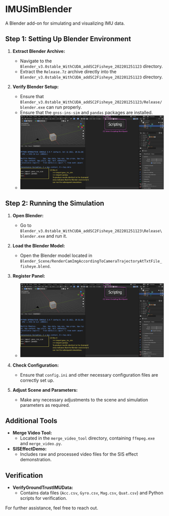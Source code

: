 # IMUSimBlender
A Blender add-on for simulating and visualizing IMU data.

## Step 1: Setting Up Blender Environment

1. **Extract Blender Archive:**
   - Navigate to the `Blender_v3.0stable_WithCUDA_addSC2Fisheye_202201251123` directory.
   - Extract the `Release.7z` archive directly into the `Blender_v3.0stable_WithCUDA_addSC2Fisheye_202201251123` directory.

2. **Verify Blender Setup:**
   - Ensure that `Blender_v3.0stable_WithCUDA_addSC2Fisheye_202201251123/Release/blender.exe` can run properly.
   - Ensure that the `gnss-ins-sim` and `pandas` packages are installed.
   - ![Check Third-Party Packages](document/1.2heck_thirdpart_canrun.png)  

## Step 2: Running the Simulation

1. **Open Blender:**
   - Go to `Blender_v3.0stable_WithCUDA_addSC2Fisheye_202201251123\Release\blender.exe` and run it.

2. **Load the Blender Model:**
   - Open the Blender model located in `Blender_Scene/RenderCamImgAccordingToCameraTrajectoryAtTxtFile_fisheye.blend`.

3. **Register Panel:**
   - ![Register Panel](document/1.2heck_thirdpart_canrun.png)  

3. **Check Configuration:**
   - Ensure that `config.ini` and other necessary configuration files are correctly set up.

4. **Adjust Scene and Parameters:**
   - Make any necessary adjustments to the scene and simulation parameters as required.

## Additional Tools

- **Merge Video Tool:**
  - Located in the `merge_video_tool` directory, containing `ffmpeg.exe` and `merge_video.py`.
- **SISEffectDemo:**
  - Includes raw and processed video files for the SIS effect demonstration.

## Verification

- **VerifyGroundTrustIMUData:**
  - Contains data files (`Acc.csv`, `Gyro.csv`, `Mag.csv`, `Quat.csv`) and Python scripts for verification.

For further assistance, feel free to reach out.
